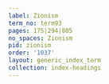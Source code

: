 ```yaml
---
label: Zionism
term_no: term93
pages: 175|294|805
no_spaces: Zionism
pid: zionism
order: '1037'
layout: generic_index_term
collection: index-headings
---
```

